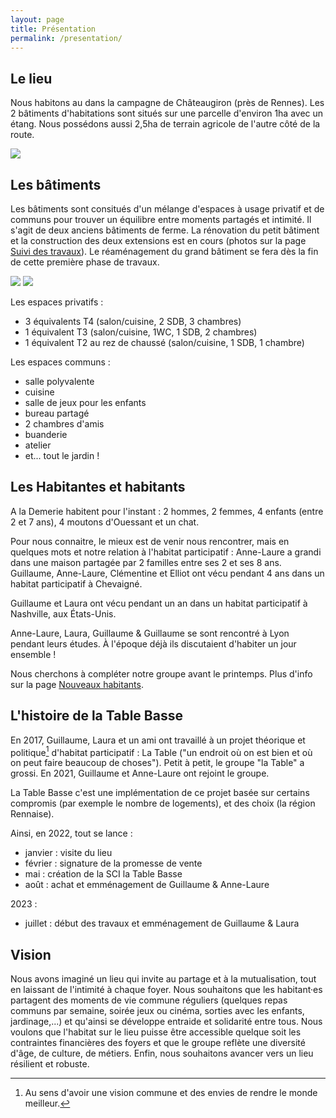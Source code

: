 ```yaml
---
layout: page
title: Présentation
permalink: /presentation/
---
```


## Le lieu
Nous habitons au dans la campagne de Châteaugiron (près de Rennes).
Les 2 bâtiments d'habitations sont situés sur une parcelle d'environ 1ha avec un étang. Nous possédons aussi 2,5ha de terrain agricole de l'autre côté de la route. 

![](../assets/images/facade.jpg)


## Les bâtiments
Les bâtiments sont consitués d'un mélange d'espaces à usage privatif et de communs pour trouver un équilibre entre moments partagés et intimité. Il s'agit de deux anciens bâtiments de ferme. La rénovation du petit bâtiment et la construction des deux extensions est en cours (photos sur la page [Suivi des travaux](../travaux)). Le réaménagement du grand bâtiment se fera dès la fin de cette première phase de travaux.

![](../assets/images/pcmi1.png)
![](../assets/images/pcmi2.png)


Les espaces privatifs :
 - 3 équivalents T4 (salon/cuisine, 2 SDB, 3 chambres)
 - 1 équivalent T3 (salon/cuisine, 1WC, 1 SDB, 2 chambres)
 - 1 équivalent T2 au rez de chaussé (salon/cuisine, 1 SDB, 1 chambre)

Les espaces communs : 
- salle polyvalente
- cuisine
- salle de jeux pour les enfants
- bureau partagé
- 2 chambres d'amis
- buanderie
- atelier
- et... tout le jardin !


## Les Habitantes et habitants
A la Demerie habitent pour l'instant : 2 hommes, 2 femmes, 4 enfants (entre 2 et 7 ans), 4 moutons d'Ouessant et un chat. 

Pour nous connaitre, le mieux est de venir nous rencontrer, mais en quelques mots et notre relation à l'habitat participatif :
Anne-Laure a grandi dans une maison partagée par 2 familles entre ses 2 et ses 8 ans.
Guillaume, Anne-Laure, Clémentine et Elliot ont vécu pendant 4 ans dans un habitat participatif à Chevaigné.

Guillaume et Laura ont vécu pendant un an dans un habitat participatif à Nashville, aux États-Unis.

Anne-Laure, Laura, Guillaume & Guillaume se sont rencontré à Lyon pendant leurs études. À l'époque déjà ils discutaient d'habiter un jour ensemble !

Nous cherchons à compléter notre groupe avant le printemps. Plus d'info sur la page [Nouveaux habitants](../nouveaux).

## L'histoire de la Table Basse

En 2017, Guillaume, Laura et un ami ont travaillé à un projet théorique et politique[^1] d'habitat participatif : La Table ("un endroit où on est bien et où on peut faire beaucoup de choses").
Petit à petit, le groupe "la Table" a grossi. En 2021, Guillaume et Anne-Laure ont rejoint le groupe.
[^1]: Au sens d'avoir une vision commune et des envies de rendre le monde meilleur.

La Table Basse c'est une implémentation de ce projet basée sur certains compromis (par exemple le nombre de logements), et des choix (la région Rennaise).

Ainsi, en 2022, tout se lance :
- janvier : visite du lieu
- février : signature de la promesse de vente
- mai : création de la SCI la Table Basse
- août : achat et emménagement de Guillaume & Anne-Laure

2023 : 
- juillet : début des travaux et emménagement de Guillaume & Laura


## Vision
Nous avons imaginé un lieu qui invite au partage et à la mutualisation, tout en laissant de l'intimité à chaque foyer. Nous souhaitons que les habitant·es partagent des moments de vie commune réguliers (quelques repas communs par semaine, soirée jeux ou cinéma, sorties avec les enfants, jardinage,...) et qu'ainsi se développe entraide et solidarité entre tous. Nous voulons que l'habitat sur le lieu puisse être accessible quelque soit les contraintes financières des foyers et que le groupe reflète une diversité d'âge, de culture, de métiers. Enfin, nous souhaitons avancer vers un lieu résilient et robuste.
